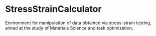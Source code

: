 # StressStrainCalculator
Environment for manipulation of data obtained via stress-strain testing, aimed at the study of Materials Science and task optimization.
